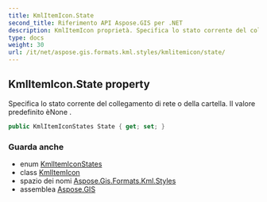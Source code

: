 ```yaml
---
title: KmlItemIcon.State
second_title: Riferimento API Aspose.GIS per .NET
description: KmlItemIcon proprietà. Specifica lo stato corrente del collegamento di rete o della cartella. Il valore predefinito èNone .
type: docs
weight: 30
url: /it/net/aspose.gis.formats.kml.styles/kmlitemicon/state/
---
```

## KmlItemIcon.State property

Specifica lo stato corrente del collegamento di rete o della cartella. Il valore predefinito èNone .

```csharp
public KmlItemIconStates State { get; set; }
```

### Guarda anche

* enum [KmlItemIconStates](../../kmlitemiconstates/)
* class [KmlItemIcon](../)
* spazio dei nomi [Aspose.Gis.Formats.Kml.Styles](../../kmlitemicon/)
* assemblea [Aspose.GIS](../../../)


